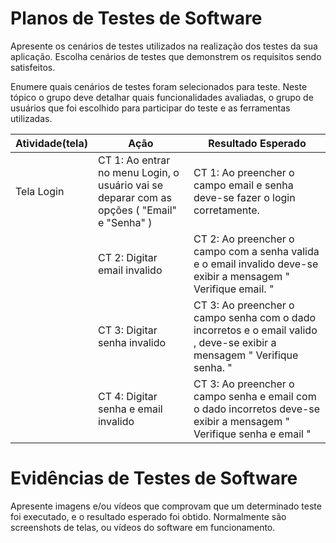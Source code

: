 # Planos de Testes de Software

Apresente os cenários de testes utilizados na realização dos testes da sua aplicação. Escolha cenários de testes que demonstrem os requisitos sendo satisfeitos.

Enumere quais cenários de testes foram selecionados para teste. Neste tópico o grupo deve detalhar quais funcionalidades avaliadas, o grupo de usuários que foi escolhido para participar do teste e as ferramentas utilizadas.

|**Atividade(tela)**|**Ação**|**Resultado Esperado**|
|-------------------|--------|----------------------|
|Tela Login|CT 1: Ao entrar no menu Login, o usuário vai se deparar com as opções ( "Email" e "Senha" )|CT 1: Ao preencher o campo email e senha deve-se fazer o login corretamente.  |
||CT 2: Digitar email invalido |CT 2: Ao preencher o campo com a senha valida e o email invalido  deve-se exibir a mensagem " Verifique email. "   |
||CT 3: Digitar senha invalido |CT 3: Ao preencher o campo senha com o dado incorretos e o email valido , deve-se exibir a mensagem " Verifique senha. " |
||CT 4: Digitar senha e email invalido |CT 3: Ao preencher o campo senha e email  com o dado incorretos  deve-se exibir a mensagem " Verifique senha e email " |

# Evidências de Testes de Software

Apresente imagens e/ou vídeos que comprovam que um determinado teste foi executado, e o resultado esperado foi obtido. Normalmente são screenshots de telas, ou vídeos do software em funcionamento.
